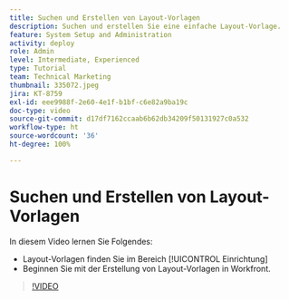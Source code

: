 ```yaml
---
title: Suchen und Erstellen von Layout-Vorlagen
description: Suchen und erstellen Sie eine einfache Layout-Vorlage.
feature: System Setup and Administration
activity: deploy
role: Admin
level: Intermediate, Experienced
type: Tutorial
team: Technical Marketing
thumbnail: 335072.jpeg
jira: KT-8759
exl-id: eee9988f-2e60-4e1f-b1bf-c6e82a9ba19c
doc-type: video
source-git-commit: d17df7162ccaab6b62db34209f50131927c0a532
workflow-type: ht
source-wordcount: '36'
ht-degree: 100%

---
```


# Suchen und Erstellen von Layout-Vorlagen

In diesem Video lernen Sie Folgendes:

* Layout-Vorlagen finden Sie im Bereich [!UICONTROL Einrichtung]
* Beginnen Sie mit der Erstellung von Layout-Vorlagen in Workfront.

>[!VIDEO](https://video.tv.adobe.com/v/335072/?quality=12&learn=on&enablevpops)
